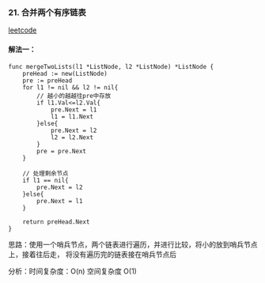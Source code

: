 ### 21. 合并两个有序链表

[leetcode](https://leetcode-cn.com/problems/merge-two-sorted-lists/)

#### 解法一：
```
func mergeTwoLists(l1 *ListNode, l2 *ListNode) *ListNode {
	preHead := new(ListNode)
	pre := preHead 
	for l1 != nil && l2 != nil{
		// 越小的越越往pre中存放
		if l1.Val<=l2.Val{
			pre.Next = l1
			l1 = l1.Next
		}else{
			pre.Next = l2
			l2 = l2.Next
		}
		pre = pre.Next
	}
    
    // 处理剩余节点
	if l1 == nil{
		pre.Next = l2
	}else{
		pre.Next = l1
	}

	return preHead.Next
}
```

思路：使用一个哨兵节点，两个链表进行遍历，并进行比较，将小的放到哨兵节点上，接着往后走，
将没有遍历完的链表接在哨兵节点后

分析：时间复杂度：O(n) 空间复杂度 O(1)